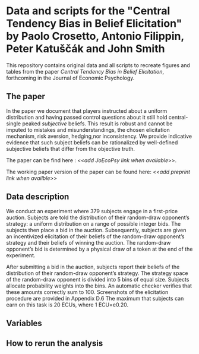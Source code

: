 # Data and scripts for the "Central Tendency Bias in Belief Elicitation" by Paolo Crosetto, Antonio Filippin, Peter Katuščák and John Smith

This repository contains original data and all scripts to recreate figures and tables from the paper *Central Tendency Bias in Belief Elicitation*, forthcoming in the Journal of Economic Psychology. 

## The paper

In the paper we document that players instructed about a uniform distribution and having passed control questions about it still hold central-single peaked *subjective* beliefs. This result is robust and cannot be imputed to mistakes and misunderstandings, the chosen elicitation mechanism, risk aversion, hedging,nor inconsistency. We provide indicative evidence that such subject beliefs can be rationalized by well-defined subjective beliefs that differ from the objective truth.

The paper can be find here : <<*add JoEcoPsy link when available*>>.

The working paper version of the paper can be found here: <<*add preprint link when availble*>>

## Data description

We conduct an experiment where 379 subjects engage in a first-price auction. Subjects are told the distribution
of their random-draw opponent’s strategy: a uniform distribution on a range of possible integer bids. The
subjects then place a bid in the auction. Subsequently, subjects are given an incentivized elicitation of their
beliefs of the random-draw opponent’s strategy and their beliefs of winning the auction. The random-draw
opponent’s bid is determined by a physical draw of a token at the end of the experiment. 

After submitting a bid in the auction, subjects report their beliefs of the distribution of their random-draw
opponent’s strategy. The strategy space of the random-draw opponent is divided into 5 bins of equal size.
Subjects allocate probability weights into the bins. An automatic checker verifies that these amounts correctly
sum to 100. Screenshots of the elicitation procedure are provided in Appendix D.6 The maximum that subjects
can earn on this task is 20 ECUs, where 1 ECU=e0.20.



## Variables


## How to rerun the analysis
